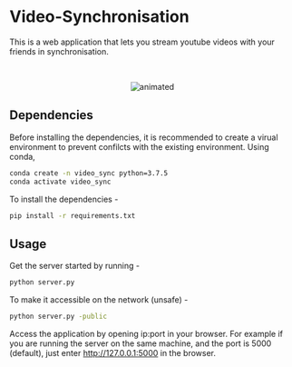 # Video-Synchronisation

This is a web application that lets you stream youtube videos with your friends in synchronisation. 
<!-- ![demo_interface_from_ezgif_smaller_version_take3_optimised](https://user-images.githubusercontent.com/31953115/123140923-78ed1e80-d475-11eb-9003-35baa549a552.gif) -->
<br>
<p align = "center">
  <img src="https://user-images.githubusercontent.com/31953115/123140923-78ed1e80-d475-11eb-9003-35baa549a552.gif" alt="animated" />
</p>

## Dependencies

Before installing the dependencies, it is recommended to create a virual environment to prevent confilcts with the existing environment. Using conda, 

```bash
conda create -n video_sync python=3.7.5
conda activate video_sync
``` 

To install the dependencies - 
```bash
pip install -r requirements.txt
```

## Usage

Get the server started by running - 

```bash
python server.py 
```

To make it accessible on the network (unsafe) - 
```bash
python server.py -public
```

Access the application by opening ip:port in your browser. For example if you are running the server on the same machine, and the port is 5000 (default), just enter http://127.0.0.1:5000 in the browser. 

